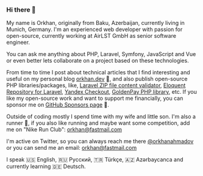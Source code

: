### Hi there 👋

My name is Orkhan, originally from Baku, Azerbaijan, currently living in Munich, Germany. I'm an experienced web developer with passion for open-source, currently working at AirLST GmbH as senior software engineer.

You can ask me anything about PHP, Laravel, Symfony, JavaScript and Vue or even better lets collaborate on a project based on these technologies.

From time to time I post about technical articles that I find interesting and useful on my personal blog [orkhan.dev](https://orkhan.dev) :page_with_curl:, and also publish open-source PHP libraries/packages, like, [Laravel ZIP file content validator](https://github.com/orkhanahmadov/laravel-zip-validator), [Eloquent Repository for Laravel](https://github.com/orkhanahmadov/eloquent-repository), [Yandex Checkout](https://github.com/orkhanahmadov/yandex-checkout), [GoldenPay PHP library](https://github.com/orkhanahmadov/goldenpay), etc. If you like my open-source work and want to support me financially, you can sponsor me on [GitHub Sponsors page](https://github.com/sponsors/orkhanahmadov) :sparkling_heart:.

Outside of coding mostly I spend time with my wife and little son. I'm also a runner :runner:, if you also like running and maybe want some competition, add me on "Nike Run Club": orkhan@fastmail.com

I'm active on Twitter, so you can always reach me there [@orkhanahmadov](https://twitter.com/orkhanahmadov) or you can send me an email: [orkhan@fastmail.com](mailto:orkhan@fastmail.com)

I speak :us: English, :ru: Русский, :tr: Türkçe, :azerbaijan: Azərbaycanca and currently learning :de: Deutsch.

